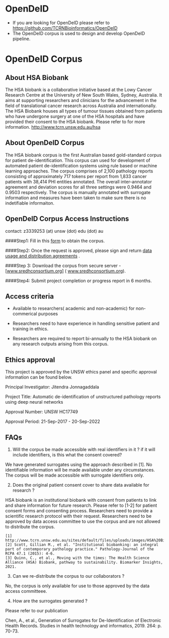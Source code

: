 # OpenDeID 
- If you are looking for OpenDeID please refer to https://github.com/TCRNBioinformatics/OpenDeID
- The OpenDeID corpus is used to design and develop OpenDeID pipeline. 


# OpenDeID Corpus


## About HSA Biobank 

The HSA biobank is a collaborative initiative based at the Lowy Cancer Research Centre at the University of New South Wales, Sydney, Australia. It aims at supporting researchers and clinicians for the advancement in the field of translational cancer research across Australia and internationally. The HSA Biobank houses all types of tumour tissues obtained from patients who have undergone surgery at one of the HSA hospitals and have provided their consent to the HSA biobank. Please refer to for more information. 
http://www.tcrn.unsw.edu.au/hsa

## About OpenDeID Corpus

The HSA biobank corpus is the first Australian based gold-standard corpus for patient de-identification. This corpus can used for development of automated patient de-identification systems using rule based or machine learning approaches. The corpus comprises of 2,100 pathology reports consisting of approximately 717 tokens per report from 1,833 cancer patients with 38,414 PHI entities annotated. The overall inter-annotator agreement and deviation scores for all three settings were 0.9464 and 0.9503 respectively. The corpus is manually annotated with surrogate information and measures have been taken to make sure there is no indetifiable informaiton. 

## OpenDeID Corpus Access Instructions

contact: z3339253 (at) unsw (dot) edu  (dot) au

####Step1: Fill in this [form](https://forms.office.com/Pages/ResponsePage.aspx?id=pM_2PxXn20i44Qhnufn7o9BeeOC_8jxNuJQ2lgxVdtdUMFIzN1lLQUhYUkxRMDdPQklJVE1UVjNWVS4u) to obtain the corpus. 	

####Step2: Once the request is approved, please sign and return [data usage and distribution agreements](https://github.com/TCRNBioinformatics/OpenDeID-Corpus/blob/master/OpenDeID%20Corpus%20DUA%20v2.0_2021.pdf) .

####Step 3: Download the corpus from secure server - [www.sredhconsortium.org] ( www.sredhconsortium.org).

####Step4: Submit project completion or progress report in 6 months. 

## Access criteria

- Available to researchers( academic and non-academic) for non-commerical purposes

- Researchers need to have experience in handling sensitive patient and training in ethics. 

- Researchers are required to report bi-annually to the HSA biobank on any research outputs arising from this corpus. 

## Ethics approval

This project is approved by the UNSW ethics panel and specific approval information can be found below. 

Principal Investigator: Jitendra Jonnagaddala

Project Title: Automatic de-identification of unstructured pathology reports using deep neural networks

Approval Number: UNSW HC17749 

Approval Period: 21-Sep-2017 - 20-Sep-2022


## FAQs

1.  Will the corpus be made accessible with real identifiers in it ? if it will include identifiers, is this what the consent covered? 

We have generated surrogates using the approach described in [1]. No identifiable information will be made available under any circumstances. The corpus will be made accessible with surrogate identifiers only. 

2.   Does the original patient consent cover to share data available for research ?

HSA biobank is an institutional biobank with consent from patients to link and share information for future research. Please refer to [1-2] for patient consent forms and consenting process. Researchers need to provide a scientific research protocol with their request. Researchers need to be approved by data access committee to use the corpus and are not allowed to distribute the corpus. 

    [1] http://www.tcrn.unsw.edu.au/sites/default/files/uploads/images/HSA%20Biobank%20Consent%20Form%20V%201%201.pdf
    [2] Scott, Gillian M., et al. "Institutional biobanking: an integral part of contemporary pathology practice." Pathology-Journal of the RCPA 47.1 (2015): 4-6.
    [3] Quinn, C., et al., Moving with the times: The Health Science Alliance (HSA) Biobank, pathway to sustainability. Biomarker Insights, 2021.

3.   Can we re-distribute the corpus to our collaborators ? 

No, the corpus is only available for use to those approved by the data access committeee. 

4. How are the surrogates generated ? 

Please refer to our publication

Chen, A., et al., Generation of Surrogates for De-Identification of Electronic Health Records. Studies in health technology and informatics, 2019. 264: p. 70-73.

